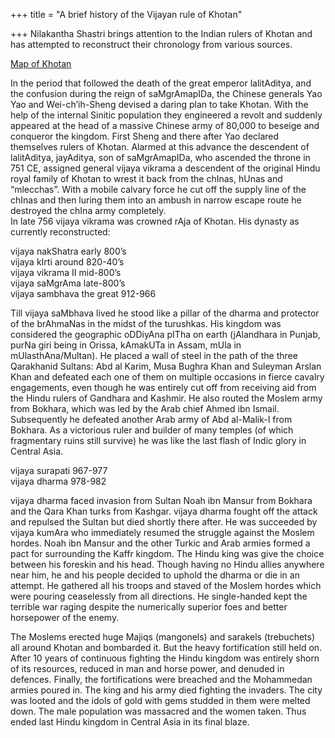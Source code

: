 +++
title = "A brief history of the Vijayan rule of Khotan"

+++
Nilakantha Shastri brings attention to the Indian rulers of Khotan and
has attempted to reconstruct their chronology from various sources.

[Map of
Khotan](http://idp.nlc.gov.cn/chapters/topics/buddhism/khotanese/images/khotan_map.jpg)

In the period that followed the death of the great emperor lalitAditya,
and the confusion during the reign of saMgrAmapIDa, the Chinese generals
Yao Yao and Wei-ch’ih-Sheng devised a daring plan to take Khotan. With
the help of the internal Sinitic population they engineered a revolt and
suddenly appeared at the head of a massive Chinese army of 80,000 to
beseige and conqueror the kingdom. First Sheng and there after Yao
declared themselves rulers of Khotan. Alarmed at this advance the
descendent of lalitAditya, jayAditya, son of saMgrAmapIDa, who ascended
the throne in 751 CE, assigned general vijaya vikrama a descendent of
the original Hindu royal family of Khotan to wrest it back from the
chInas, hUnas and “mlecchas”. With a mobile calvary force he cut off the
supply line of the chInas and then luring them into an ambush in narrow
escape route he destroyed the chIna army completely.  
In late 756 vijaya vikrama was crowned rAja of Khotan. His dynasty as
currently reconstructed:

vijaya nakShatra early 800’s  
vijaya kIrti around 820-40’s  
vijaya vikrama II mid-800’s  
vijaya saMgrAma late-800’s  
vijaya sambhava the great 912-966

Till vijaya saMbhava lived he stood like a pillar of the dharma and
protector of the brAhmaNas in the midst of the turushkas. His kingdom
was considered the geographic oDDiyAna pITha on earth (jAlandhara in
Punjab, purNa giri being in Orissa, kAmakUTa in Assam, mUla in
mUlasthAna/Multan). He placed a wall of steel in the path of the three
Qarakhanid Sultans: Abd al Karim, Musa Bughra Khan and Suleyman Arslan
Khan and defeated each one of them on multiple occasions in fierce
cavalry engagements, even though he was entirely cut off from receiving
aid from the Hindu rulers of Gandhara and Kashmir. He also routed the
Moslem army from Bokhara, which was led by the Arab chief Ahmed ibn
Ismail. Subsequently he defeated another Arab army of Abd al-Malik-I
from Bokhara. As a victorious ruler and builder of many temples (of
which fragmentary ruins still survive) he was like the last flash of
Indic glory in Central Asia.

vijaya surapati 967-977  
vijaya dharma 978-982

vijaya dharma faced invasion from Sultan Noah ibn Mansur from Bokhara
and the Qara Khan turks from Kashgar. vijaya dharma fought off the
attack and repulsed the Sultan but died shortly there after. He was
succeeded by vijaya kumAra who immediately resumed the struggle against
the Moslem hordes. Noah ibn Mansur and the other Turkic and Arab armies
formed a pact for surrounding the Kaffr kingdom. The Hindu king was give
the choice between his foreskin and his head. Though having no Hindu
allies anywhere near him, he and his people decided to uphold the dharma
or die in an attempt. He gathered all his troops and staved of the
Moslem hordes which were pouring ceaselessly from all directions. He
single-handed kept the terrible war raging despite the numerically
superior foes and better horsepower of the enemy.

The Moslems erected huge Majiqs (mangonels) and sarakels (trebuchets)
all around Khotan and bombarded it. But the heavy fortification still
held on. After 10 years of continuous fighting the Hindu kingdom was
entirely shorn of its resources, reduced in man and horse power, and
denuded in defences. Finally, the fortifications were breached and the
Mohammedan armies poured in. The king and his army died fighting the
invaders. The city was looted and the idols of gold with gems studded in
them were melted down. The male population was massacred and the women
taken. Thus ended last Hindu kingdom in Central Asia in its final blaze.
